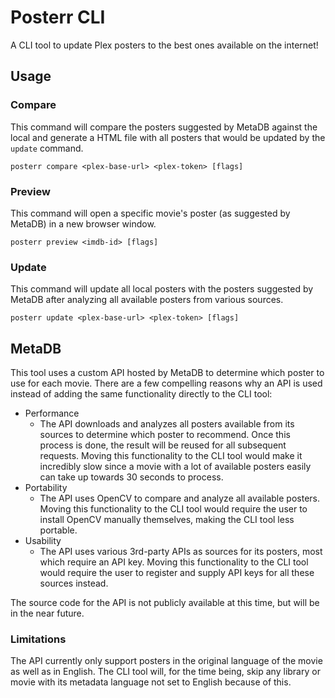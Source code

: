 # Posterr CLI

A CLI tool to update Plex posters to the best ones available on the internet!

## Usage

### Compare

This command will compare the posters suggested by MetaDB against the local and generate a HTML file with all posters
that would be updated by the `update` command. 

```
posterr compare <plex-base-url> <plex-token> [flags]
```

### Preview

This command will open a specific movie's poster (as suggested by MetaDB) in a new browser window.

```
posterr preview <imdb-id> [flags]
```

### Update

This command will update all local posters with the posters suggested by MetaDB after analyzing all available posters
from various sources.

```
posterr update <plex-base-url> <plex-token> [flags]
```

## MetaDB

This tool uses a custom API hosted by MetaDB to determine which poster to use for each movie. There are a few compelling
reasons why an API is used instead of adding the same functionality directly to the CLI tool:

- Performance
  - The API downloads and analyzes all posters available from its sources to determine which poster to recommend. Once
    this process is done, the result will be reused for all subsequent requests. Moving this functionality to the CLI
    tool would make it incredibly slow since a movie with a lot of available posters easily can take up towards 30
    seconds to process.
- Portability
  - The API uses OpenCV to compare and analyze all available posters. Moving this functionality to the CLI tool would
    require the user to install OpenCV manually themselves, making the CLI tool less portable. 
- Usability
  - The API uses various 3rd-party APIs as sources for its posters, most which require an API key. Moving this
    functionality to the CLI tool would require the user to register and supply API keys for all these sources instead.

The source code for the API is not publicly available at this time, but will be in the near future.

### Limitations

The API currently only support posters in the original language of the movie as well as in English. The CLI tool will,
for the time being, skip any library or movie with its metadata language not set to English because of this.